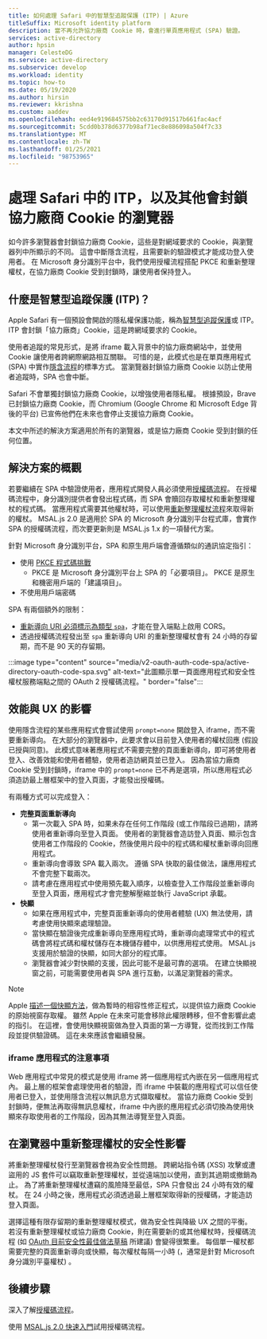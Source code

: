 ```yaml
---
title: 如何處理 Safari 中的智慧型追蹤保護 (ITP) | Azure
titleSuffix: Microsoft identity platform
description: 當不再允許協力廠商 Cookie 時，會進行單頁應用程式 (SPA) 驗證。
services: active-directory
author: hpsin
manager: CelesteDG
ms.service: active-directory
ms.subservice: develop
ms.workload: identity
ms.topic: how-to
ms.date: 05/19/2020
ms.author: hirsin
ms.reviewer: kkrishna
ms.custom: aaddev
ms.openlocfilehash: eed4e919684575bb2c63170d91517b661fac4acf
ms.sourcegitcommit: 5cdd0b378d6377b98af71ec8e886098a504f7c33
ms.translationtype: MT
ms.contentlocale: zh-TW
ms.lasthandoff: 01/25/2021
ms.locfileid: "98753965"
---
```

# <a name="handle-itp-in-safari-and-other-browsers-where-third-party-cookies-are-blocked"></a>處理 Safari 中的 ITP，以及其他會封鎖協力廠商 Cookie 的瀏覽器

如今許多瀏覽器會封鎖協力廠商 Cookie，這些是對網域要求的 Cookie，與瀏覽器列中所顯示的不同。 這會中斷隱含流程，且需要新的驗證模式才能成功登入使用者。 在 Microsoft 身分識別平台中，我們使用授權流程搭配 PKCE 和重新整理權杖，在協力廠商 Cookie 受到封鎖時，讓使用者保持登入。

## <a name="what-is-intelligent-tracking-protection-itp"></a>什麼是智慧型追蹤保護 (ITP)？

Apple Safari 有一個預設會開啟的隱私權保護功能，稱為[智慧型追蹤保護](https://webkit.org/tracking-prevention-policy/)或 ITP。 ITP 會封鎖「協力廠商」Cookie，這是跨網域要求的 Cookie。

使用者追蹤的常見形式，是將 iframe 載入背景中的協力廠商網站中，並使用 Cookie 讓使用者跨網際網路相互關聯。 可惜的是，此模式也是在單頁應用程式 (SPA) 中實作[隱含流程](v2-oauth2-implicit-grant-flow.md)的標準方式。 當瀏覽器封鎖協力廠商 Cookie 以防止使用者追蹤時，SPA 也會中斷。

Safari 不會單獨封鎖協力廠商 Cookie，以增強使用者隱私權。 根據預設，Brave 已封鎖協力廠商 Cookie，而 Chromium (Google Chrome 和 Microsoft Edge 背後的平台) 已宣佈他們在未來也會停止支援協力廠商 Cookie。

本文中所述的解決方案適用於所有的瀏覽器，或是協力廠商 Cookie 受到封鎖的任何位置。

## <a name="overview-of-the-solution"></a>解決方案的概觀

若要繼續在 SPA 中驗證使用者，應用程式開發人員必須使用[授權碼流程](v2-oauth2-auth-code-flow.md)。 在授權碼流程中，身分識別提供者會發出程式碼，而 SPA 會贖回存取權杖和重新整理權杖的程式碼。 當應用程式需要其他權杖時，可以使用[重新整理權杖流程](v2-oauth2-auth-code-flow.md#refresh-the-access-token)來取得新的權杖。 MSAL.js 2.0 是適用於 SPA 的 Microsoft 身分識別平台程式庫，會實作 SPA 的授權碼流程，而次要更新則是 MSAL.js 1.x 的一項替代方案。

針對 Microsoft 身分識別平台，SPA 和原生用戶端會遵循類似的通訊協定指引：

* 使用 [PKCE 程式碼挑戰](https://tools.ietf.org/html/rfc7636)
    * PKCE 是 Microsoft 身分識別平台上 SPA 的「必要項目」。 PKCE 是原生和機密用戶端的「建議項目」。
* 不使用用戶端密碼

SPA 有兩個額外的限制：

* [重新導向 URI 必須標示為類型 `spa`](v2-oauth2-auth-code-flow.md#redirect-uri-setup-required-for-single-page-apps)，才能在登入端點上啟用 CORS。
* 透過授權碼流程發出至 `spa` 重新導向 URI 的重新整理權杖會有 24 小時的存留期，而不是 90 天的存留期。

:::image type="content" source="media/v2-oauth-auth-code-spa/active-directory-oauth-code-spa.svg" alt-text="此圖顯示單一頁面應用程式和安全性權杖服務端點之間的 OAuth 2 授權碼流程。" border="false":::

## <a name="performance-and-ux-implications"></a>效能與 UX 的影響

使用隱含流程的某些應用程式會嘗試使用 `prompt=none` 開啟登入 iframe，而不需要重新導向。 在大部分的瀏覽器中，此要求會以目前登入使用者的權杖回應 (假設已授與同意)。 此模式意味著應用程式不需要完整的頁面重新導向，即可將使用者登入、改善效能和使用者體驗，使用者造訪網頁並已登入。 因為當協力廠商 Cookie 受到封鎖時，iframe 中的 `prompt=none` 已不再是選項，所以應用程式必須造訪最上層框架中的登入頁面，才能發出授權碼。

有兩種方式可以完成登入：

* **完整頁面重新導向**
    * 第一次載入 SPA 時，如果未存在任何工作階段 (或工作階段已過期)，請將使用者重新導向至登入頁面。 使用者的瀏覽器會造訪登入頁面、顯示包含使用者工作階段的 Cookie，然後使用片段中的程式碼和權杖重新導向回應用程式。
    * 重新導向會導致 SPA 載入兩次。 遵循 SPA 快取的最佳做法，讓應用程式不會完整下載兩次。
    * 請考慮在應用程式中使用預先載入順序，以檢查登入工作階段並重新導向至登入頁面，應用程式才會完整解壓縮並執行 JavaScript 承載。
* **快顯**
    * 如果在應用程式中，完整頁面重新導向的使用者體驗 (UX) 無法使用，請考慮使用快顯來處理驗證。
    * 當快顯在驗證後完成重新導向至應用程式時，重新導向處理常式中的程式碼會將程式碼和權杖儲存在本機儲存體中，以供應用程式使用。 MSAL.js 支援用於驗證的快顯，如同大部分的程式庫。
    * 瀏覽器會減少對快顯的支援，因此可能不是最可靠的選項。 在建立快顯視窗之前，可能需要使用者與 SPA 進行互動，以滿足瀏覽器的需求。

>[!NOTE]
> Apple [描述一個快顯方法](https://webkit.org/blog/8311/intelligent-tracking-prevention-2-0/)，做為暫時的相容性修正程式，以提供協力廠商 Cookie 的原始視窗存取權。 雖然 Apple 在未來可能會移除此權限轉移，但不會影響此處的指引。 在這裡，會使用快顯視窗做為登入頁面的第一方導覽，從而找到工作階段並提供驗證碼。 這在未來應該會繼續發展。

### <a name="a-note-on-iframe-apps"></a>iframe 應用程式的注意事項

Web 應用程式中常見的模式是使用 iframe 將一個應用程式內嵌在另一個應用程式內。 最上層的框架會處理使用者的驗證，而 iframe 中裝載的應用程式可以信任使用者已登入，並使用隱含流程以無訊息方式擷取權杖。 當協力廠商 Cookie 受到封鎖時，便無法再取得無訊息權杖，iframe 中內嵌的應用程式必須切換為使用快顯來存取使用者的工作階段，因為其無法導覽至登入頁面。

## <a name="security-implications-of-refresh-tokens-in-the-browser"></a>在瀏覽器中重新整理權杖的安全性影響

將重新整理權杖發行至瀏覽器會視為安全性問題。 跨網站指令碼 (XSS) 攻擊或遭盜用的 JS 套件可以竊取重新整理權杖，並從遠端加以使用，直到其過期或撤銷為止。 為了將重新整理權杖遭竊的風險降至最低，SPA 只會發出 24 小時有效的權杖。 在 24 小時之後，應用程式必須透過最上層框架取得新的授權碼，才能造訪登入頁面。

選擇這種有限存留期的重新整理權杖模式，做為安全性與降級 UX 之間的平衡。 若沒有重新整理權杖或協力廠商 Cookie，則在需要新的或其他權杖時，授權碼流程 (如 [OAuth 目前安全性最佳做法草稿](https://tools.ietf.org/html/draft-ietf-oauth-security-topics-14) 所建議) 會變得很繁重。 每個單一權杖都需要完整的頁面重新導向或快顯，每次權杖每隔一小時 (，通常是針對 Microsoft 身分識別平臺權杖) 。

## <a name="next-steps"></a>後續步驟

深入了解[授權碼流程](v2-oauth2-auth-code-flow.md)。

使用 [MSAL.js 2.0 快速入門](quickstart-v2-javascript-auth-code.md)試用授權碼流程。
